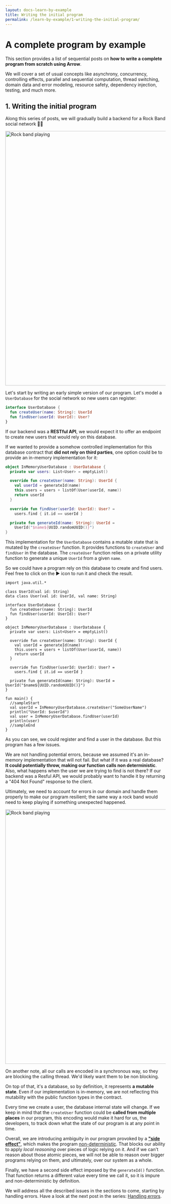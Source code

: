 ```yaml
---
layout: docs-learn-by-example
title: Writing the initial program
permalink: /learn-by-example/1-writing-the-initial-program/
---
```


# A complete program by example

This section provides a list of sequential posts on **how to write a complete program from scratch using Arrow**.

We will cover a set of usual concepts like asynchrony, concurrency, controlling effects, parallel and sequential computation, thread switching, domain data and error modeling, resource safety, dependency injection, testing, and much more.

## 1. Writing the initial program

Along this series of posts, we will gradually build a backend for a Rock Band social network 🎸🤘

<img src="/img/learn-by-example/band_playing.gif" alt="Rock band playing" width="800"/>

Let's start by writing an early simple version of our program. Let's model a `UserDatabase` for the social network so new users can register:

```kotlin
interface UserDatabase {
  fun createUser(name: String): UserId
  fun findUser(userId: UserId): User?
}
```

If our backend was a **RESTful API**, we would expect it to offer an endpoint to create new users that would rely on this database.

If we wanted to provide a somehow controlled implementation for this database contract that **did not rely on third parties**, one option could be to provide an in-memory implementation for it:

```kotlin
object InMemoryUserDatabase : UserDatabase {
  private var users: List<User> = emptyList()

  override fun createUser(name: String): UserId {
    val userId = generateId(name)
    this.users = users + listOf(User(userId, name))
    return userId
  }

  override fun findUser(userId: UserId): User? =
    users.find { it.id == userId }

  private fun generateId(name: String): UserId =
    UserId("$name${UUID.randomUUID()}")
}
```

This implementation for the `UserDatabase` contains a mutable state that is mutated by the `createUser` function. It provides functions to `createUser` and `findUser` in the database. The `createUser` function relies on a private utility function to generate a unique `UserId` from a given `name`.

So we could have a program rely on this database to create and find users. Feel free to click on the ▶️ icon to run it and check the result.

```kotlin:ank:playground
import java.util.*

class UserId(val id: String)
data class User(val id: UserId, val name: String)

interface UserDatabase {
  fun createUser(name: String): UserId
  fun findUser(userId: UserId): User?
}

object InMemoryUserDatabase : UserDatabase {
  private var users: List<User> = emptyList()

  override fun createUser(name: String): UserId {
    val userId = generateId(name)
    this.users = users + listOf(User(userId, name))
    return userId
  }

  override fun findUser(userId: UserId): User? =
    users.find { it.id == userId }

  private fun generateId(name: String): UserId = UserId("$name${UUID.randomUUID()}")
}

fun main() {
  //sampleStart
  val userId = InMemoryUserDatabase.createUser("SomeUserName")
  println("UserId: $userId")
  val user = InMemoryUserDatabase.findUser(userId)
  println(user)
  //sampleEnd
}
```

As you can see, we could register and find a user in the database. But this program has a few issues.

We are not handling potential errors, because we assumed it's an in-memory implementation that will not fail. But what if it was a real database? **It could potentially throw, making our function calls non deterministic**. Also, what happens when the user we are trying to find is not there? If our backend was a Resful API, we would probably want to handle it by returning a "404 Not Found" response to the client.

Ultimately, we need to account for errors in our domain and handle them properly to make our program resilient; the same way a rock band would need to keep playing if something unexpected happened.

<img src="/img/learn-by-example/band_error_keep_playing.gif" alt="Rock band playing" width="800"/>

On another note, all our calls are encoded in a synchronous way, so they are blocking the calling thread. We'd likely want them to be non blocking.

On top of that, it's a database, so by definition, it represents **a mutable state**. Even if our implementation is in-memory, we are not reflecting this mutability with the public function types in the contract.

Every time we create a user, the database internal state will change. If we keep in mind that the `createUser` function could be **called from multiple places** in our program, this encoding would make it hard for us, the developers, to track down what the state of our program is at any point in time.

Overall, we are introducing ambiguity in our program provoked by a [**"side effect"**](https://en.wikipedia.org/wiki/Side_effect_(computer_science)), which makes the program [non-deterministic](https://en.wikipedia.org/wiki/Nondeterministic_algorithm). That blocks our ability to apply *local reasoning* over pieces of logic relying on it. And if we can't reason about those atomic pieces, we will not be able to reason over bigger programs relying on them, and ultimately, over our system as a whole.

Finally, we have a second side effect imposed by the `generateId()` function. That function returns a different value every time we call it, so it is impure and non-deterministic by definition.

We will address all the described issues in the sections to come, starting by handling errors. Have a look at the next post in the series: [Handling errors](/learn-by-example/2-handling-errors/).
